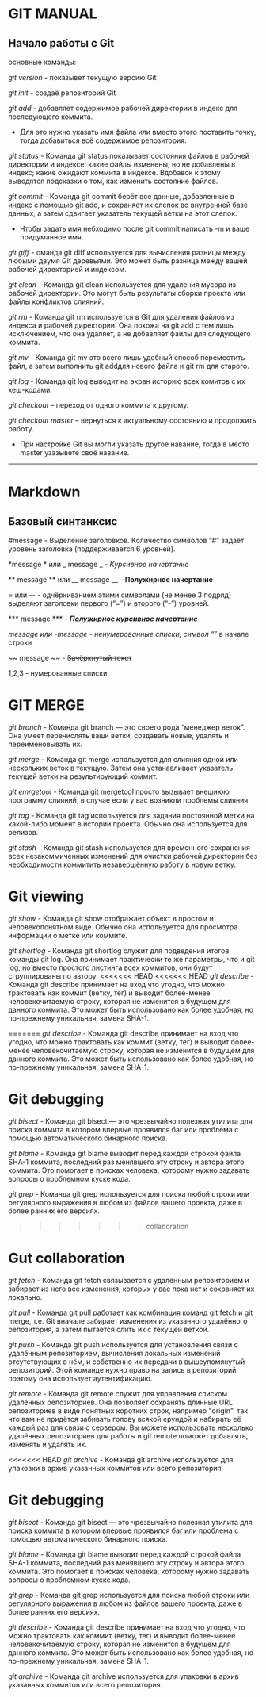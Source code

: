 # **GIT MANUAL**
## Начало работы с Git
основные команды:

*git version* - показывет текущую версию Git

*git init* - создаё репозиторий Git

*git add* - добавляет содержимое рабочей директории в индекс для последующего коммита.

* Для это нужно указать имя файла или вместо этого поставить точку, тогда добавиться всё содержимое репозитория.

*git status* - Команда git status показывает состояния файлов в рабочей директории и индексе: какие файлы изменены, но не добавлены в индекс; какие ожидают коммита в индексе. Вдобавок к этому выводятся подсказки о том, как изменить состояние файлов.

*git commit* - Команда git commit берёт все данные, добавленные в индекс с помощью git add, и сохраняет их слепок во внутренней базе данных, а затем сдвигает указатель текущей ветки на этот слепок.

*  Чтобы задать имя небходимо после git commit написать -m и ваше придуманное имя.

*git giff* - оманда git diff используется для вычисления разницы между любыми двумя Git деревьями. Это может быть разница между вашей рабочей директорией и индексом.

*git clean* - Команда git clean используется для удаления мусора из рабочей директории. Это могут быть результаты сборки проекта или файлы конфликтов слияний.

*git rm* - Команда git rm используется в Git для удаления файлов из индекса и рабочей директории. Она похожа на git add с тем лишь исключением, что она удаляет, а не добавляет файлы для следующего коммита.

*git mv* - Команда git mv это всего лишь удобный способ переместить файл, а затем выполнить git addдля нового файла и git rm для старого.

*git log* - Команда git log выводит на экран историю всех комитов с их хеш-кодами.

*git checkout* – переход от одного коммита к другому.

*git checkout master* – вернуться к актуальному состоянию и продолжить работу.

* При настройке Git вы могли указать другое навание, тогда в место master узазывете своё навание.
---

# Markdown
## Базовый синтанксис 
#message - Выделение заголовков. Количество символов “#” задаёт уровень заголовка  (поддерживается 6 уровней).  

*message * или _ message _  - *Курсивное начертание*

** message ** или __ message __ - **Полужирное начертание**

= или -- - одчёркиванием этими символами (не менее 3 подряд) выделяют заголовки  первого (“=”) и второго (“-”) уровней.

*** message *** - ***Полужирное курсивное начертание*** 

*message или -message - ненумерованные списки, символ “*” в начале строки

~~ message ~~ - ~~Зачёркнутый текст~~

1,2,3 - нумерованные списки 

# GIT MERGE

*git branch* - Команда git branch — это своего рода “менеджер веток”. Она умеет перечислять ваши ветки, создавать новые, удалять и переименовывать их.

*git merge* - Команда git merge используется для слияния одной или нескольких веток в текущую. Затем она устанавливает указатель текущей ветки на результирующий коммит.

*git emrgetool* - Команда git mergetool просто вызывает внешнюю программу слияний, в случае если у вас возникли проблемы слияния.

*git tag* - Команда git tag используется для задания постоянной метки на какой-либо момент в истории проекта. Обычно она используется для релизов.

*git stash* - Команда git stash используется для временного сохранения всех незакоммиченных изменений для очистки рабочей директории без необходимости коммитить незавершённую работу в новую ветку.

# Git viewing
*git show* - Команда git show отображает объект в простом и человекопонятном виде. Обычно она используется для просмотра информации о метке или коммите.

*git shortlog* - Команда git shortlog служит для подведения итогов команды git log. Она принимает практически те же параметры, что и git log, но вместо простого листинга всех коммитов, они будут сгруппированы по автору.
<<<<<<< HEAD
<<<<<<< HEAD
*git describe* - Команда git describe принимает на вход что угодно, что можно трактовать как коммит (ветку, тег) и выводит более-менее человекочитаемую строку, которая не изменится в будущем для данного коммита. Это может быть использовано как более удобная, но по-прежнему уникальная, замена SHA-1.

=======
*git describe* - Команда git describe принимает на вход что угодно, что можно трактовать как коммит (ветку, тег) и выводит более-менее человекочитаемую строку, которая не изменится в будущем для данного коммита. Это может быть использовано как более удобная, но по-прежнему уникальная, замена SHA-1.

# Git debugging
*git bisect* - Команда git bisect — это чрезвычайно полезная утилита для поиска коммита в котором впервые проявился баг или проблема с помощью автоматического бинарного поиска.

*git blame* - Команда git blame выводит перед каждой строкой файла SHA-1 коммита, последний раз менявшего эту строку и автора этого коммита. Это помогает в поисках человека, которому нужно задавать вопросы о проблемном куске кода.

*git grep* - Команда git grep используется для поиска любой строки или регулярного выражения в любом из файлов вашего проекта, даже в более ранних его версиях.

>>>>>>> collaboration
# Gut collaboration
*git fetch* - Команда git fetch связывается с удалённым репозиторием и забирает из него все изменения, которых у вас пока нет и сохраняет их локально.

*git pull* - Команда git pull работает как комбинация команд git fetch и git merge, т.е. Git вначале забирает изменения из указанного удалённого репозитория, а затем пытается слить их с текущей веткой.

*git push* - Команда git push используется для установления связи с удалённым репозиторием, вычисления локальных изменений отсутствующих в нём, и собственно их передачи в вышеупомянутый репозиторий. Этой команде нужно право на запись в репозиторий, поэтому она использует аутентификацию.

*git remote* - Команда git remote служит для управления списком удалённых репозиториев. Она позволяет сохранять длинные URL репозиториев в виде понятных коротких строк, например "origin", так что вам не придётся забивать голову всякой ерундой и набирать её каждый раз для связи с сервером. Вы можете использовать несколько удалённых репозиториев для работы и git remote поможет добавлять, изменять и удалять их.

<<<<<<< HEAD
*git archive* - Команда git archive используется для упаковки в архив указанных коммитов или всего репозитория.

# Git debugging
*git bisect* - Команда git bisect — это чрезвычайно полезная утилита для поиска коммита в котором впервые проявился баг или проблема с помощью автоматического бинарного поиска.

*git blame* - Команда git blame выводит перед каждой строкой файла SHA-1 коммита, последний раз менявшего эту строку и автора этого коммита. Это помогает в поисках человека, которому нужно задавать вопросы о проблемном куске кода.

*git grep* - Команда git grep используется для поиска любой строки или регулярного выражения в любом из файлов вашего проекта, даже в более ранних его версиях.

*git describe* - Команда git describe принимает на вход что угодно, что можно трактовать как коммит (ветку, тег) и выводит более-менее человекочитаемую строку, которая не изменится в будущем для данного коммита. Это может быть использовано как более удобная, но по-прежнему уникальная, замена SHA-1.

*git archive* - Команда git archive используется для упаковки в архив указанных коммитов или всего репозитория.
